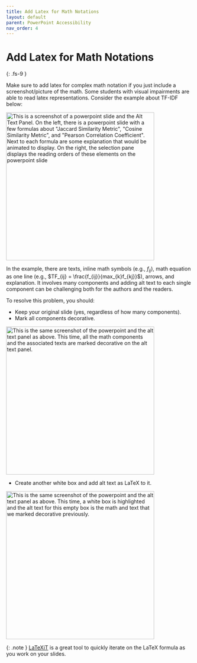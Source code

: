```yaml
---
title: Add Latex for Math Notations
layout: default
parent: PowerPoint Accessibility
nav_order: 4
---
```


# Add Latex for Math Notations
{: .fs-9 }

Make sure to add latex for complex math notation if you just include a screenshot/picture of the math. Some students with visual impairments are able to read latex representations. Consider the example about TF-IDF below: 

<img src="{{site.baseurl}}/assets/images/PowerPoint/latex-math-1.png" alt='This is a screenshot of a powerpoint slide and the Alt Text Panel. On the left, there is a powerpoint slide with a few formulas about "Jaccard Similarity Metric", "Cosine Similarity Metric", and "Pearson Correlation Coefficient". Next to each formula are some explanation that would be animated to display. On the right, the selection pane displays the reading orders of these elements on the powerpoint slide' width="400">

In the example, there are texts, inline math symbols (e.g., $f_{ij}$), math equation as one line (e.g., $TF_{ij} = \frac{f_{ij}}{max_{k}f_{kj}}$), arrows, and explanation. It involves many components and adding alt text to each single component can be challenging both for the authors and the readers. 

To resolve this problem, you should:

* Keep your original slide (yes, regardless of how many components).
* Mark all components decorative.

<img src="{{site.baseurl}}/assets/images/PowerPoint/latex-math-3.png" alt='This is the same screenshot of the powerpoint and the alt text panel as above. This time, all the math components and the associated texts are marked decorative on the alt text panel.' width=400>

* Create another white box and add alt text as LaTeX to it.

<img src="{{site.baseurl}}/assets/images/PowerPoint/latex-math-2.png" alt='This is the same screenshot of the powerpoint and the alt text panel as above. This time, a white box is highlighted and the alt text for this empty box is the math and text that we marked decorative previously.' width=400>

{: .note }
[LaTeXiT](https://www.chachatelier.fr/latexit/) is a great tool to quickly iterate on the LaTeX formula as you work on your slides.

